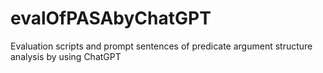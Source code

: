 # evalOfPASAbyChatGPT
Evaluation scripts and prompt sentences of predicate argument structure analysis by using ChatGPT
